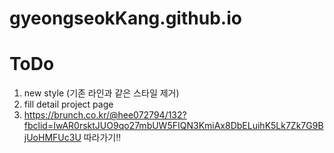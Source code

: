 # gyeongseokKang.github.io

# ToDo
1. new style (기존 라인과 같은 스타일 제거)
2. fill detail project page
3. https://brunch.co.kr/@hee072794/132?fbclid=IwAR0rsktJUO9qo27mbUW5FIQN3KmiAx8DbELuihK5Lk7Zk7G9BjUoHMFUc3U 따라가기!!